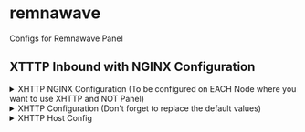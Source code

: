 # remnawave
Configs for Remnawave Panel

## XTTTP Inbound with NGINX Configuration
<details>
  <summary>
    XHTTP NGINX Configuration (To be configured on EACH Node where you want to use XHTTP and NOT Panel)
  </summary>
  
```nginx
    # gRPC Proxy
    location /VLSpdG9k {
        grpc_pass grpc://127.0.0.1:2023;
        grpc_set_header Host $host;
        grpc_set_header X-Forwarded-For $proxy_add_x_forwarded_for;
    }
```
</details>
<details>
  <summary>
    XHTTP Configuration (Don't forget to replace the default values)
  </summary>
  
```json
    {
      "tag": "Give any tag you want",
      "port": 2023,
      "listen": "127.0.0.1",
      "protocol": "vless",
      "settings": {
        "clients": [],
        "decryption": "none"
      },
      "sniffing": {
        "enabled": true,
        "destOverride": [
          "http",
          "tls",
          "quic"
        ]
      },
      "streamSettings": {
        "network": "xhttp",
        "xhttpSettings": {
          "path": "/VLSpdG9k"
        },
        "realitySettings": {
          "dest": "/dev/shm/nginx.sock",
          "show": false,
          "xver": 1,
          "spiderX": "",
          "shortIds": [
            "5d3ddcaf67893d8b"
          ],
          "publicKey": "8lYLXCb8jR6Fa5jq0t5SMbZ1zQcvrmOhAe4EPoDUwmo",
          "privateKey": "vkNfSoEef0T4QWyaREhx1Lrfeq0hfyYnmmDPljKg3M0",
          "serverNames": [
            "example.com"
          ]
        }
      }
    }
```
</details>
<details>
  <summary>
    XHTTP Host Config
  </summary>
  
![xhttp-host-config](https://raw.githubusercontent.com/TrulyInfinite/remnawave/567cb19d6661b23c447c8c27e6a177dc326338df/assets/xhttp_host_config.jpg)
</details>
